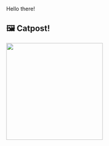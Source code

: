 Hello there!



## 🖼️ Catpost!

<sub>
    <img src="https://cdn2.thecatapi.com/images/4m9.jpg" height="256">
</sub>

